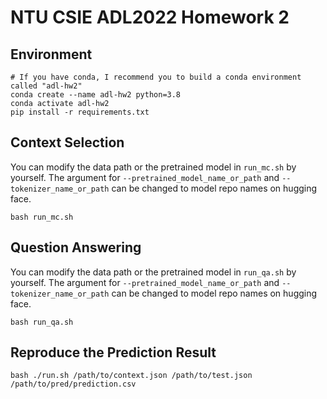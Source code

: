 # NTU CSIE ADL2022 Homework 2

## Environment
```shell
# If you have conda, I recommend you to build a conda environment called "adl-hw2"
conda create --name adl-hw2 python=3.8
conda activate adl-hw2
pip install -r requirements.txt
```

## Context Selection
You can modify the data path or the pretrained model in `run_mc.sh` by yourself. The argument for `--pretrained_model_name_or_path` and `--tokenizer_name_or_path` can be changed to model repo names on hugging face.
```shell
bash run_mc.sh
```

## Question Answering
You can modify the data path or the pretrained model in `run_qa.sh` by yourself. The argument for `--pretrained_model_name_or_path` and `--tokenizer_name_or_path` can be changed to model repo names on hugging face.
```shell
bash run_qa.sh
```

## Reproduce the Prediction Result
```shell
bash ./run.sh /path/to/context.json /path/to/test.json  /path/to/pred/prediction.csv
```